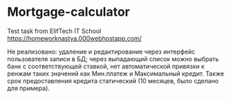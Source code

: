 # Mortgage-calculator
Test task from ElifTech IT School
https://homeworknastya.000webhostapp.com/

Не реализовано: удаление и редактирование через интерфейс пользователя записи в БД; через выпадающий список можно выбрать банк с соответствующей ставкой, нет автоматической привязки к ренжам таких значений как Мин.платеж и Максимальный кредит. Также срок предоставления кредита статический (10 месяцев, было сделано для примера).
